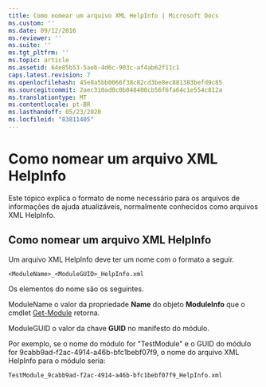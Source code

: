 ```yaml
---
title: Como nomear um arquivo XML HelpInfo | Microsoft Docs
ms.custom: ''
ms.date: 09/12/2016
ms.reviewer: ''
ms.suite: ''
ms.tgt_pltfrm: ''
ms.topic: article
ms.assetid: 64e85b53-5aeb-4d6c-903c-af4ab62f11c1
caps.latest.revision: 7
ms.openlocfilehash: 45e8a5bb0066f38c82cd3be8ec881383befd9c85
ms.sourcegitcommit: 2aec310ad0c0b048400cb56f6fa64c1e554c812a
ms.translationtype: MT
ms.contentlocale: pt-BR
ms.lasthandoff: 05/23/2020
ms.locfileid: "83811405"
---
```

# <a name="how-to-name-a-helpinfo-xml-file"></a>Como nomear um arquivo XML HelpInfo

Este tópico explica o formato de nome necessário para os arquivos de informações de ajuda atualizáveis, normalmente conhecidos como arquivos XML HelpInfo.

## <a name="how-to-name-a-helpinfo-xml-file"></a>Como nomear um arquivo XML HelpInfo

Um arquivo XML HelpInfo deve ter um nome com o formato a seguir.

`<ModuleName>_<ModuleGUID>_HelpInfo.xml`

Os elementos do nome são os seguintes.

ModuleName o valor da propriedade **Name** do objeto **ModuleInfo** que o cmdlet [Get-Module](/powershell/module/Microsoft.PowerShell.Core/Get-Module) retorna.

ModuleGUID o valor da chave **GUID** no manifesto do módulo.

Por exemplo, se o nome do módulo for "TestModule" e o GUID do módulo for 9cabb9ad-f2ac-4914-a46b-bfc1bebf07f9, o nome do arquivo XML HelpInfo para o módulo seria:

`TestModule_9cabb9ad-f2ac-4914-a46b-bfc1bebf07f9_HelpInfo.xml`
